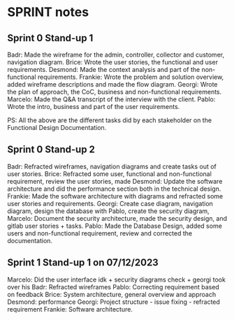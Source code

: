 # SPRINT notes

## Sprint 0 Stand-up 1

Badr: Made the wireframe for the admin, controller, collector and customer, navigation diagram.
Brice: Wrote the user stories, the functional and user requirements.
Desmond: Made the context analysis and part of the non-functional requirements.
Frankie: Wrote the problem and solution overview, added wireframe descriptions and made the flow diagram.
Georgi: Wrote the plan of approach, the CoC, business and non-functional requirements.
Marcelo: Made the Q&A transcript of the interview with the client.
Pablo: Wrote the intro, business and part of the user requirements.

PS: All the above are the different tasks did by each stakeholder on the Functional Design Documentation.

## Sprint 0 Stand-up 2

Badr: Refracted wireframes, navigation diagrams and create tasks out of user stories.
Brice: Refracted some user, functional and non-functional requirement, review the user stories, made
Desmond: Update the software architecture and did the performance section both in the technical design.
Frankie: Made the software architecture with diagrams and refracted some user stories and requirements.
Georgi: Create case diagram, navigation diagram, design the database with Pablo, create the security diagram, 
Marcelo: Document the security architecture, made the security design, and gitlab user stories + tasks.
Pablo: Made the Database Design, added some users and non-functional requirement, review and corrected the documentation. 
 

## Sprint 1 Stand-up 1 on 07/12/2023

Marcelo: Did the user interface idk + security diagrams check + georgi took over his
Badr: Refracted  wireframes
Pablo: Correcting requirement based on feedback
Brice: System architecture, general overview and approach
Desmond: performance
Georgi: Project structure - issue fixing - refracted requirement
Frankie: Software architecture.
